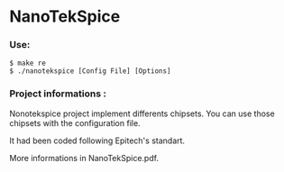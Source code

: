 # NanoTekSpice

### Use:
```
$ make re
$ ./nanotekspice [Config File] [Options]
```

### Project informations :

Nonotekspice project implement differents chipsets. You can use those chipsets with the configuration file.

It had been coded following Epitech's standart.

More informations in NanoTekSpice.pdf.
